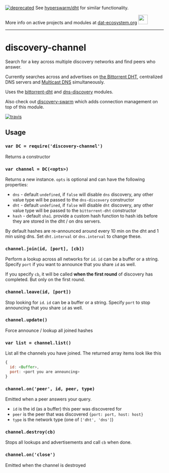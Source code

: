 [![deprecated](http://badges.github.io/stability-badges/dist/deprecated.svg)](https://github.com/hyperswarm/dht) See [hyperswarm/dht](https://github.com/hyperswarm/dht) for similar functionality. 

More info on active projects and modules at [dat-ecosystem.org](https://dat-ecosystem.org/) <img src="https://i.imgur.com/qZWlO1y.jpg" width="30" height="30" /> 

---

# discovery-channel

Search for a key across multiple discovery networks and find peers who answer.

Currently searches across and advertises on [the Bittorrent DHT](https://en.wikipedia.org/wiki/Mainline_DHT), centralized DNS servers and [Multicast DNS](https://en.wikipedia.org/wiki/Multicast_DNS) simultaneously.

Uses the [bittorrent-dht](https://github.com/feross/bittorrent-dht) and [dns-discovery](https://github.com/mafintosh/dns-discovery) modules.

Also check out [discovery-swarm](https://github.com/mafintosh/discovery-swarm) which adds connection management on top of this module.

[![travis][travis-image]][travis-url]

[travis-image]: https://img.shields.io/travis/maxogden/discovery-channel.svg?style=flat
[travis-url]: https://travis-ci.org/maxogden/discovery-channel

## Usage

### `var DC = require('discovery-channel')`

Returns a constructor

### `var channel = DC(<opts>)`

Returns a new instance. `opts` is optional and can have the following properties:

- `dns` - default `undefined`, if `false` will disable `dns` discovery, any other value type will be passed to the `dns-discovery` constructor
- `dht` - default `undefined`, if `false` will disable `dht` discovery, any other value type will be passed to the `bittorrent-dht` constructor
- `hash` - default `sha1`. provide a custom hash function to hash ids before they are stored in the dht / on dns servers.

By default hashes are re-announced around every 10 min on the dht and 1 min using dns. Set `dht.interval` or `dns.interval` to change these.

### `channel.join(id, [port], [cb])`

Perform a lookup across all networks for `id`. `id` can be a buffer or a string.
Specify `port` if you want to announce that you share `id` as well.

If you specify `cb`, it will be called **when the first round** of discovery has completed. But only on the first round.

### `channel.leave(id, [port])`

Stop looking for `id`. `id` can be a buffer or a string.
Specify `port` to stop announcing that you share `id` as well.

### `channel.update()`

Force announce / lookup all joined hashes

### `var list = channel.list()`

List all the channels you have joined. The returned array items look like this

``` js
{
  id: <Buffer>,
  port: <port you are announcing>
}
```

### `channel.on('peer', id, peer, type)`

Emitted when a peer answers your query.

- `id` is the id (as a buffer) this peer was discovered for
- `peer` is the peer that was discovered `{port: port, host: host}`
- `type` is the network type (one of `['dht', 'dns']`)

### `channel.destroy(cb)`

Stops all lookups and advertisements and call `cb` when done.

### `channel.on('close')`

Emitted when the channel is destroyed

